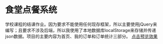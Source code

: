 # 食堂点餐系统

  学校课程的结课作业。因为要求不能使用任何现存框架，所以主要使用jQuery来编写；且要求不涉及后端，所以我使用了本地数据库localStorage来存储并传递json数据。项目的主要内容为首页、我的订单和订单统计三部分。
  [点击预览效果](https://yang2653143514.github.io/order-manage/index.html)
